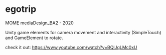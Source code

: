 # egotrip
MOME mediaDesign_BA2 - 2020

Unity game elements for camera movement and interactivity (SimpleTouch)
and GameElement to rotate.

check it out:
https://www.youtube.com/watch?v=BQlJqLMc0xU
